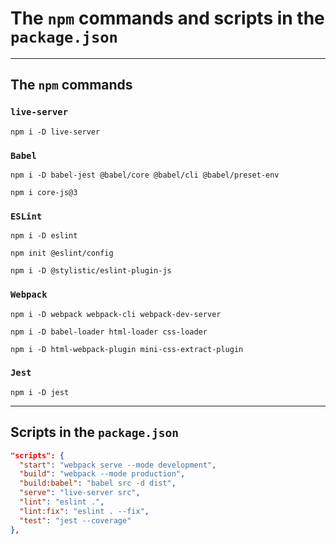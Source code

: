 # The `npm` commands and scripts in the `package.json`

---

## The `npm` commands

### `live-server`

```
npm i -D live-server
```

### `Babel`

```
npm i -D babel-jest @babel/core @babel/cli @babel/preset-env
```

```
npm i core-js@3
```

### `ESLint`

```
npm i -D eslint
```

```
npm init @eslint/config
```

```
npm i -D @stylistic/eslint-plugin-js
```

### `Webpack`

```
npm i -D webpack webpack-cli webpack-dev-server
```

```
npm i -D babel-loader html-loader css-loader
```

```
npm i -D html-webpack-plugin mini-css-extract-plugin
```

### `Jest`

```
npm i -D jest
```
---

## Scripts in the `package.json`

```json
"scripts": {
  "start": "webpack serve --mode development",
  "build": "webpack --mode production",
  "build:babel": "babel src -d dist",
  "serve": "live-server src",
  "lint": "eslint .",
  "lint:fix": "eslint . --fix",
  "test": "jest --coverage"
},
```